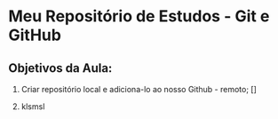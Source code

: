 # Meu Repositório de Estudos - Git e GitHub

## Objetivos da Aula:

1. Criar repositório local e adiciona-lo ao nosso Github - remoto; []
  
2. klsmsl
